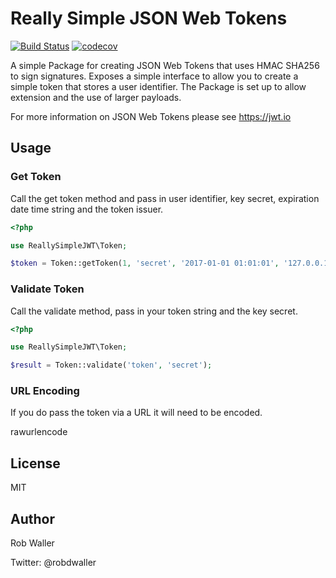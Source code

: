 # Really Simple JSON Web Tokens
[![Build Status](https://travis-ci.org/RobDWaller/ReallySimpleJWT.svg?branch=master)](https://travis-ci.org/RobDWaller/ReallySimpleJWT) [![codecov](https://codecov.io/gh/RobDWaller/ReallySimpleJWT/branch/master/graph/badge.svg)](https://codecov.io/gh/RobDWaller/ReallySimpleJWT)

A simple Package for creating JSON Web Tokens that uses HMAC SHA256 to sign
signatures. Exposes a simple interface to allow you to create a simple token
that stores a user identifier. The Package is set up to allow extension and
the use of larger payloads.

For more information on JSON Web Tokens please see https://jwt.io

## Usage

### Get Token

Call the get token method and pass in user identifier, key secret, expiration 
date time string and the token issuer.

```php
<?php

use ReallySimpleJWT\Token;

$token = Token::getToken(1, 'secret', '2017-01-01 01:01:01', '127.0.0.1');
```

### Validate Token

Call the validate method, pass in your token string and the key secret. 

```php
<?php

use ReallySimpleJWT\Token;

$result = Token::validate('token', 'secret');
```

### URL Encoding

If you do pass the token via a URL it will need to be encoded.

rawurlencode

## License

MIT

## Author

Rob Waller

Twitter: @robdwaller 